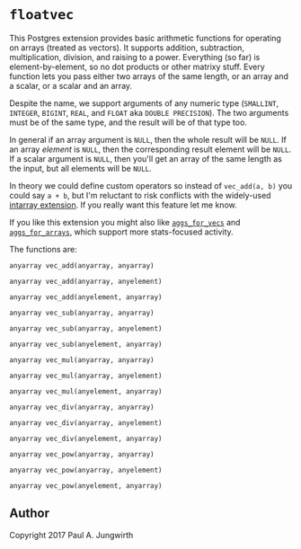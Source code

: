 `floatvec`
==========

This Postgres extension provides basic arithmetic functions
for operating on arrays (treated as vectors).
It supports addition, subtraction, multiplication, division,
and raising to a power.
Everything (so far) is element-by-element,
so no dot products or other matrixy stuff.
Every function lets you pass either two arrays of the same length,
or an array and a scalar,
or a scalar and an array.

Despite the name, we support arguments of any numeric type
(`SMALLINT`, `INTEGER`, `BIGINT`, `REAL`, and `FLOAT` aka `DOUBLE PRECISION`).
The two arguments must be of the same type,
and the result will be of that type too.

In general if an array argument is `NULL`,
then the whole result will be `NULL`.
If an array *element* is `NULL`,
then the corresponding result element will be `NULL`.
If a scalar argument is `NULL`,
then you'll get an array of the same length as the input,
but all elements will be `NULL`.

In theory we could define custom operators
so instead of `vec_add(a, b)` you could say `a + b`,
but I'm reluctant to risk conflicts with the widely-used [intarray extension](https://www.postgresql.org/docs/current/static/intarray.html).
If you really want this feature let me know.

If you like this extension
you might also like [`aggs_for_vecs`](https://github.com/pjungwir/aggs_for_vecs)
and [`aggs_for_arrays`](https://github.com/pjungwir/aggs_for_arrays),
which support more stats-focused activity.

The functions are:

`anyarray vec_add(anyarray, anyarray)`

`anyarray vec_add(anyarray, anyelement)`

`anyarray vec_add(anyelement, anyarray)`

`anyarray vec_sub(anyarray, anyarray)`

`anyarray vec_sub(anyarray, anyelement)`

`anyarray vec_sub(anyelement, anyarray)`

`anyarray vec_mul(anyarray, anyarray)`

`anyarray vec_mul(anyarray, anyelement)`

`anyarray vec_mul(anyelement, anyarray)`

`anyarray vec_div(anyarray, anyarray)`

`anyarray vec_div(anyarray, anyelement)`

`anyarray vec_div(anyelement, anyarray)`

`anyarray vec_pow(anyarray, anyarray)`

`anyarray vec_pow(anyarray, anyelement)`

`anyarray vec_pow(anyelement, anyarray)`

## Author

Copyright 2017 Paul A. Jungwirth

